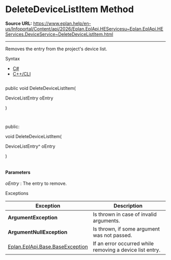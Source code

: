 # DeleteDeviceListItem Method

**Source URL:** https://www.eplan.help/en-us/Infoportal/Content/api/2026/Eplan.EplApi.HEServicesu~Eplan.EplApi.HEServices.DeviceService~DeleteDeviceListItem.html

---

Removes the entry from the project's device list.

Syntax

- [C#](#i-syntax-CS)
- [C++/CLI](#i-syntax-CPP2005)

```
```
public void DeleteDeviceListItem( 

   DeviceListEntry oEntry

)
```
```

```
```
public:

void DeleteDeviceListItem( 

   DeviceListEntry^ oEntry

)
```
```

#### Parameters

*oEntry*
:   The entry to remove.

Exceptions

| Exception | Description |
| --- | --- |
| **ArgumentException** | Is thrown in case of invalid arguments. |
| **ArgumentNullException** | Is thrown, if some argument was not passed. |
| [Eplan.EplApi.Base.BaseException](Eplan.EplApi.Baseu~Eplan.EplApi.Base.BaseException.html) | If an error occurred while removing a device list entry. |

